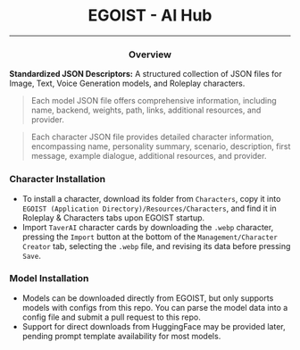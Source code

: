 <h1 align="center">EGOIST - AI Hub</h1>

---

<h3 align="center"> Overview </h1>

**Standardized JSON Descriptors:**
A structured collection of JSON files for Image, Text, Voice Generation models, and Roleplay characters. 

> Each model JSON file offers comprehensive information, including name, backend, weights, path, links, additional resources, and provider.

> Each character JSON file provides detailed character information, encompassing name, personality summary, scenario, description, first message, example dialogue, additional resources, and provider.

### Character Installation
- To install a character, download its folder from `Characters`, copy it into `EGOIST (Application Directory)/Resources/Characters`, and find it in Roleplay & Characters tabs upon EGOIST startup.
- Import `TaverAI` character cards by downloading the `.webp` character, pressing the `Import` button at the bottom of the `Management/Character Creator` tab, selecting the `.webp` file, and revising its data before pressing `Save`.

### Model Installation
- Models can be downloaded directly from EGOIST, but only supports models with configs from this repo. You can parse the model data into a config file and submit a pull request to this repo.
- Support for direct downloads from HuggingFace may be provided later, pending prompt template availability for most models.